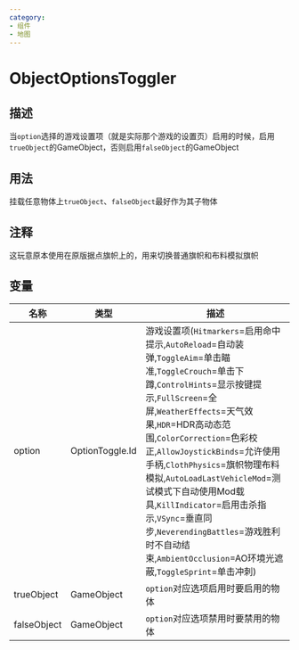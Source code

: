 ```yaml
---
category: 
- 组件
- 地图
---
```

# ObjectOptionsToggler
## 描述

当`option`选择的游戏设置项（就是实际那个游戏的设置页）启用的时候，启用`trueObject`的GameObject，否则启用`falseObject`的GameObject

## 用法

挂载任意物体上`trueObject`、`falseObject`最好作为其子物体

## 注释
这玩意原本使用在原版据点旗帜上的，用来切换普通旗帜和布料模拟旗帜

## 变量
| 名称 | 类型 | 描述 |
| ----------- | ----------- | ----------- |
| option | OptionToggle.Id | 游戏设置项(`Hitmarkers`=启用命中提示,`AutoReload`=自动装弹,`ToggleAim`=单击瞄准,`ToggleCrouch`=单击下蹲,`ControlHints`=显示按键提示,`FullScreen`=全屏,`WeatherEffects`=天气效果,`HDR`=HDR高动态范围,`ColorCorrection`=色彩校正,`AllowJoystickBinds`=允许使用手柄,`ClothPhysics`=旗帜物理布料模拟,`AutoLoadLastVehicleMod`=测试模式下自动使用Mod载具,`KillIndicator`=启用击杀指示,`VSync`=垂直同步,`NeverendingBattles`=游戏胜利时不自动结束,`AmbientOcclusion`=AO环境光遮蔽,`ToggleSprint`=单击冲刺) |  
| trueObject | GameObject | `option`对应选项启用时要启用的物体 |  
| falseObject | GameObject | `option`对应选项禁用时要禁用的物体 |  
